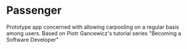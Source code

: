 # Passenger

Prototype app concerned with allowing carpooling on a regular basis among users. Based on Piotr Gancewicz's tutorial series "Becoming a Software Developer"
